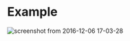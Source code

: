 # Example

![screenshot from 2016-12-06 17-03-28](https://cloud.githubusercontent.com/assets/524382/20936109/4508ebda-bbd9-11e6-9561-baa1f7fcc80c.png)

